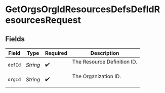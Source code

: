 # GetOrgsOrgIdResourcesDefsDefIdResourcesRequest


## Fields

| Field                         | Type                          | Required                      | Description                   |
| ----------------------------- | ----------------------------- | ----------------------------- | ----------------------------- |
| `defId`                       | *String*                      | :heavy_check_mark:            | The Resource Definition ID.<br/><br/> |
| `orgId`                       | *String*                      | :heavy_check_mark:            | The Organization ID.<br/><br/> |